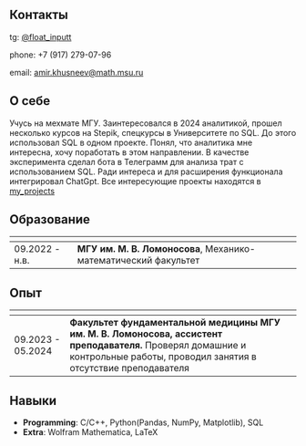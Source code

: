 ## Контакты
tg: [@float_inputt](<https://t.me/float_inputt>)

phone: +7 (917) 279-07-96

email: amir.khusneev@math.msu.ru

## О себе
Учусь на мехмате МГУ. Заинтересовался в 2024 аналитикой, прошел несколько курсов на Stepik, спецкурсы в Университете по SQL. До этого использовал SQL в одном проекте. Понял, что аналитика мне интересна, хочу поработать в этом направлении. В качестве эксперимента сделал бота в Телеграмм для анализа трат с использованием SQL. Ради интереса и для расширения функционала интегрировал ChatGpt. Все интересующие проекты находятся в [my_projects](https://github.com/korol-khleba/my_projects)

## Образование
| <!-- -->          | <!-- -->           |
| ----------------- | ------------------ |
| 09.2022 - н.в.    | **МГУ им. М. В. Ломоносова**, Механико-математический факультет |

## Опыт
| <!-- -->          | <!-- --> |
| ----------------- | -------- |
| 09.2023 - 05.2024 | **Факультет фундаментальной медицины МГУ им. М. В. Ломоносова, ассистент преподавателя.** Проверял домашние и контрольные работы, проводил занятия в отсутствие преподавателя |

## Навыки
- **Programming**: C/C++, Python(Pandas, NumPy, Matplotlib), SQL
- **Extra**: Wolfram Mathematica, LaTeX
